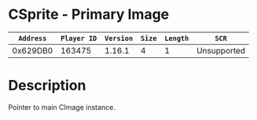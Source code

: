 # CSprite - Primary Image

| `Address` | `Player ID` | `Version` | `Size` | `Length` | `SCR` |
| ---------- | ----------- | --------- | ------ | -------- | ---- |
| 0x629DB0 | 163475 | 1.16.1 | 4 | 1 | Unsupported |

# Description

Pointer to main CImage instance.